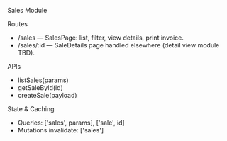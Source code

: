 Sales Module

Routes

- /sales — SalesPage: list, filter, view details, print invoice.
- /sales/:id — SaleDetails page handled elsewhere (detail view module TBD).

APIs

- listSales(params)
- getSaleById(id)
- createSale(payload)

State & Caching

- Queries: ['sales', params], ['sale', id]
- Mutations invalidate: ['sales']

